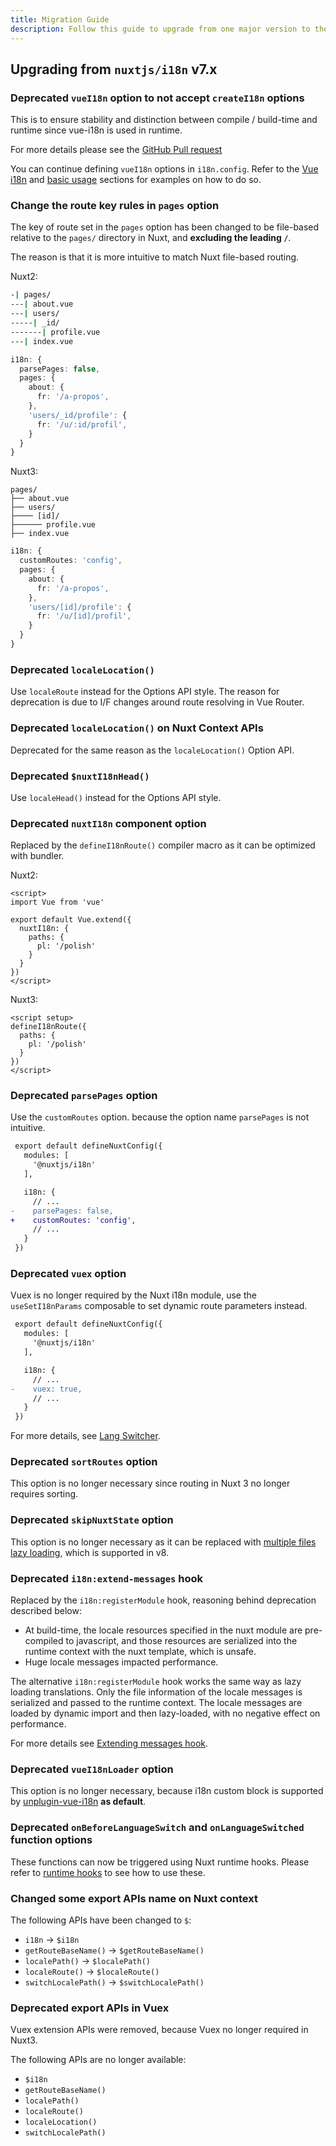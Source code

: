 ```yaml
---
title: Migration Guide
description: Follow this guide to upgrade from one major version to the other.
---
```


## Upgrading from `nuxtjs/i18n` v7.x

### Deprecated `vueI18n` option to not accept `createI18n` options

This is to ensure stability and distinction between compile / build-time and runtime since vue-i18n is used in runtime.

For more details please see the [GitHub Pull request](https://github.com/nuxt-modules/i18n/pull/1948#issuecomment-1482749302)

You can continue defining `vueI18n` options in `i18n.config`. Refer to the [Vue i18n](/docs/api/options) and [basic usage](/docs/getting-started/usage/#translate-with-vue-i18n) sections for examples on how to do so.

### Change the route key rules in `pages` option

The key of route set in the `pages` option has been changed to be file-based relative to the `pages/` directory in Nuxt, and **excluding the leading `/`**.

The reason is that it is more intuitive to match Nuxt file-based routing.

Nuxt2:

```bash
-| pages/
---| about.vue
---| users/
-----| _id/
-------| profile.vue
---| index.vue
```

```ts [nuxt.config.ts]
i18n: {
  parsePages: false,
  pages: {
    about: {
      fr: '/a-propos',
    },
    'users/_id/profile': {
      fr: '/u/:id/profil',
    }
  }
}
```

Nuxt3:

```
pages/
├── about.vue
├── users/
├──── [id]/
├────── profile.vue
├── index.vue
```

```ts {}[nuxt.config.ts]
i18n: {
  customRoutes: 'config',
  pages: {
    about: {
      fr: '/a-propos',
    },
    'users/[id]/profile': {
      fr: '/u/[id]/profil',
    }
  }
}
```

### Deprecated `localeLocation()`

Use `localeRoute` instead for the Options API style. The reason for deprecation is due to I/F changes around route resolving in Vue Router.

### Deprecated `localeLocation()` on Nuxt Context APIs

Deprecated for the same reason as the `localeLocation()` Option API.

### Deprecated `$nuxtI18nHead()`

Use `localeHead()` instead for the Options API style.

### Deprecated `nuxtI18n` component option

Replaced by the `defineI18nRoute()` compiler macro as it can be optimized with bundler.

Nuxt2:

```vue [pages/about.vue]
<script>
import Vue from 'vue'

export default Vue.extend({
  nuxtI18n: {
    paths: {
      pl: '/polish'
    }
  }
})
</script>
```

Nuxt3:

```vue [pages/about.vue]
<script setup>
defineI18nRoute({
  paths: {
    pl: '/polish'
  }
})
</script>
```

### Deprecated `parsePages` option

Use the `customRoutes` option. because the option name `parsePages` is not intuitive.

```diff [nuxt.config.ts]
 export default defineNuxtConfig({
   modules: [
     '@nuxtjs/i18n'
   ],

   i18n: {
     // ...
-    parsePages: false,
+    customRoutes: 'config',
     // ...
   }
 })
```

### Deprecated `vuex` option

Vuex is no longer required by the Nuxt i18n module, use the `useSetI18nParams` composable to set dynamic route parameters instead.

```diff [nuxt.config.ts]
 export default defineNuxtConfig({
   modules: [
     '@nuxtjs/i18n'
   ],

   i18n: {
     // ...
-    vuex: true,
     // ...
   }
 })
```

For more details, see [Lang Switcher](/docs/guide/lang-switcher#dynamic-route-parameters).

### Deprecated `sortRoutes` option

This option is no longer necessary since routing in Nuxt 3 no longer requires sorting.

### Deprecated `skipNuxtState` option

This option is no longer necessary as it can be replaced with [multiple files lazy loading](/docs/guide/lazy-load-translations#multiple-files-lazy-loading), which is supported in v8.

### Deprecated `i18n:extend-messages` hook

Replaced by the `i18n:registerModule` hook, reasoning behind deprecation described below:

- At build-time, the locale resources specified in the nuxt module are pre-compiled to javascript, and those resources are serialized into the runtime context with the nuxt template, which is unsafe.
- Huge locale messages impacted performance.

The alternative `i18n:registerModule` hook works the same way as lazy loading translations. Only the file information of the locale messages is serialized and passed to the runtime context. The locale messages are loaded by dynamic import and then lazy-loaded, with no negative effect on performance.

For more details see [Extending messages hook](/docs/guide/extend-messages).

### Deprecated `vueI18nLoader` option

This option is no longer necessary, because i18n custom block is supported by [unplugin-vue-i18n](https://github.com/intlify/bundle-tools/tree/main/packages/unplugin-vue-i18n) **as default**.

### Deprecated `onBeforeLanguageSwitch` and `onLanguageSwitched` function options

These functions can now be triggered using Nuxt runtime hooks. Please refer to [runtime hooks](/docs/guide/runtime-hooks) to see how to use these.

### Changed some export APIs name on Nuxt context

The following APIs have been changed to `$`:

- `i18n` -> `$i18n`
- `getRouteBaseName()` -> `$getRouteBaseName()`
- `localePath()` -> `$localePath()`
- `localeRoute()` -> `$localeRoute()`
- `switchLocalePath()` -> `$switchLocalePath()`

### Deprecated export APIs in Vuex

Vuex extension APIs were removed, because Vuex no longer required in Nuxt3.

The following APIs are no longer available:

- `$i18n`
- `getRouteBaseName()`
- `localePath()`
- `localeRoute()`
- `localeLocation()`
- `switchLocalePath()`
